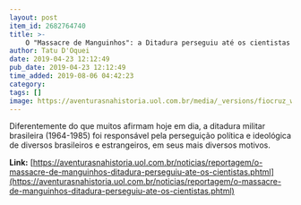```yaml
---
layout: post
item_id: 2682764740
title: >-
    O "Massacre de Manguinhos": a Ditadura perseguiu até os cientistas
author: Tatu D'Oquei
date: 2019-04-23 12:12:49
pub_date: 2019-04-23 12:12:49
time_added: 2019-08-06 04:42:23
category: 
tags: []
image: https://aventurasnahistoria.uol.com.br/media/_versions/fiocruz_widelg.jpg
---
```


Diferentemente do que muitos afirmam hoje em dia, a ditadura militar brasileira (1964-1985) foi responsável pela perseguição política e ideológica de diversos brasileiros e estrangeiros, em seus mais diversos motivos.

**Link:** [https://aventurasnahistoria.uol.com.br/noticias/reportagem/o-massacre-de-manguinhos-ditadura-perseguiu-ate-os-cientistas.phtml](https://aventurasnahistoria.uol.com.br/noticias/reportagem/o-massacre-de-manguinhos-ditadura-perseguiu-ate-os-cientistas.phtml)

